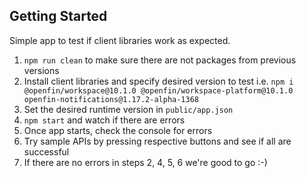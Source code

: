 ## Getting Started

Simple app to test if client libraries work as expected.

1. `npm run clean` to make sure there are not packages from previous versions
2. Install client libraries and specify desired version to test i.e. `npm i @openfin/workspace@10.1.0 @openfin/workspace-platform@10.1.0 openfin-notifications@1.17.2-alpha-1368`
3. Set the desired runtime version in `public/app.json`
4. `npm start` and watch if there are errors
5. Once app starts, check the console for errors
6. Try sample APIs by pressing respective buttons and see if all are successful
7. If there are no errors in steps 2, 4, 5, 6 we're good to go :-)
